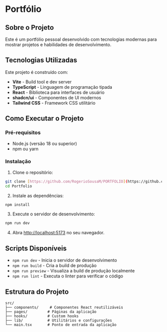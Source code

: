 # Portfólio

## Sobre o Projeto

Este é um portfólio pessoal desenvolvido com tecnologias modernas para mostrar projetos e habilidades de desenvolvimento.

## Tecnologias Utilizadas

Este projeto é construído com:

- **Vite** - Build tool e dev server
- **TypeScript** - Linguagem de programação tipada
- **React** - Biblioteca para interfaces de usuário
- **shadcn/ui** - Componentes de UI modernos
- **Tailwind CSS** - Framework CSS utilitário

## Como Executar o Projeto

### Pré-requisitos

- Node.js (versão 18 ou superior)
- npm ou yarn

### Instalação

1. Clone o repositório:
```bash
git clone [https://github.com/RogerioSousaM/PORTFOLIO](https://github.com/RogerioSousaM/PORTFOLIO)
cd Portfolio
```

2. Instale as dependências:
```bash
npm install
```

3. Execute o servidor de desenvolvimento:
```bash
npm run dev
```

4. Abra [http://localhost:5173](http://localhost:5173) no seu navegador.

## Scripts Disponíveis

- `npm run dev` - Inicia o servidor de desenvolvimento
- `npm run build` - Cria a build de produção
- `npm run preview` - Visualiza a build de produção localmente
- `npm run lint` - Executa o linter para verificar o código

## Estrutura do Projeto

```
src/
├── components/     # Componentes React reutilizáveis
├── pages/         # Páginas da aplicação
├── hooks/         # Custom hooks
├── lib/           # Utilitários e configurações
└── main.tsx       # Ponto de entrada da aplicação
```
